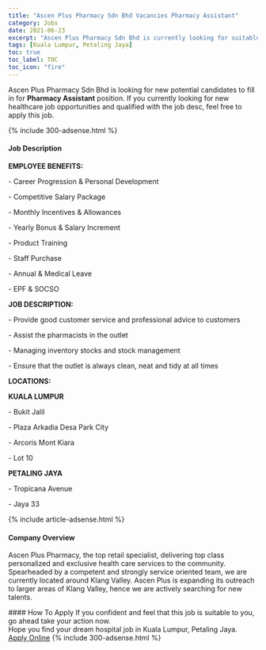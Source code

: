 ```yaml
---
title: "Ascen Plus Pharmacy Sdn Bhd Vacancies Pharmacy Assistant" 
category: Jobs 
date: 2021-06-23 
excerpt: "Ascen Plus Pharmacy Sdn Bhd is currently looking for suitable person to fill in the Pharmacy Assistant which positioned at Kuala Lumpur, Petaling Jaya" 
tags: [Kuala Lumpur, Petaling Jaya] 
toc: true 
toc_label: TOC 
toc_icon: "fire" 
--- 
```


<p>Ascen Plus Pharmacy Sdn Bhd is looking for new potential candidates to fill in for <b>Pharmacy Assistant</b> position. If you currently looking for new healthcare job opportunities and qualified with the job desc, feel free to apply this job.
</p>{% include 300-adsense.html %} 
<div><div><h4>Job Description</h4></div><div><div><span><div><p><strong>EMPLOYEE BENEFITS:</strong></p><p>- Career Progression &amp; Personal Development</p><p>- Competitive Salary Package</p><p>- Monthly Incentives &amp; Allowances</p><p>- Yearly Bonus &amp; Salary Increment</p><p>- Product Training</p><p>- Staff Purchase</p><p>- Annual &amp; Medical Leave</p><p>- EPF &amp; SOCSO</p><p><strong>JOB DESCRIPTION:</strong></p><p>- Provide good customer service and professional advice to customers</p><p>- Assist the pharmacists in the outlet</p><p>- Managing inventory stocks and stock management</p><p>- Ensure that the outlet is always clean, neat and tidy at all times</p><p><strong>LOCATIONS:</strong></p><p><strong>KUALA LUMPUR</strong></p><p>- Bukit Jalil</p><p>- Plaza Arkadia Desa Park City</p><p>- Arcoris Mont Kiara</p><p>- Lot 10</p><p><strong>PETALING JAYA</strong></p><p>- Tropicana Avenue</p><p>- Jaya 33</p></div></span></div></div></div> 
{% include article-adsense.html %} 
<div><div><h4>Company Overview</h4></div><div><div><span><div><p>Ascen Plus Pharmacy, the top retail specialist, delivering top class personalized and exclusive health care services to the community. Spearheaded by a competent and strongly service oriented team, we are currently located around Klang Valley. Ascen Plus is expanding its outreach to larger areas of Klang Valley, hence we are actively searching for new talents.</p></div></span></div></div></div> 
#### How To Apply 
If you confident and feel that this job is suitable to you, go ahead take your action now. <br/> 
Hope you find your dream hospital job in Kuala Lumpur, Petaling Jaya. <br/> 
<a href="https://www.jobstreet.com.my/en/job/pharmacy-assistant-4596230?jobId=jobstreet-my-job-4596230" class="btn btn--warning" target="_blank" rel="nofollow noopenner">Apply Online</a> 
{% include 300-adsense.html %} 